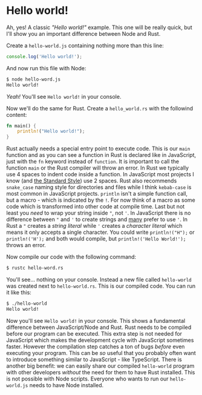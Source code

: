 # Hello world!

Ah, yes! A classic _"Hello world!"_ example. This one will be really quick, but I'll show you an important difference between Node and Rust.

Create a `hello-world.js` containing nothing more than this line:

```javascript
console.log('Hello world!');
```

And now run this file with Node:

```bash
$ node hello-word.js
Hello world!
```

_Yeah!_ You'll see `Hello world!` in your console.

Now we'll do the same for Rust. Create a `hello_world.rs` with the followind content:

```rust
fn main() {
    println!("Hello world!");
}
```

Rust actually needs a special entry point to execute code. This is our `main` function and as you can see a function in Rust is declared like in JavaScript, just with the `fn` keyword instead of `function`. It is important to call the function `main` or the Rust compiler will throw an error. In Rust we typically use 4 spaces to indent code inside a function. In JavaScript most projects I know (and [the Standard Style](https://github.com/feross/standard)) use 2 spaces. Rust also recommends `snake_case` naming style for directories and files while I think `kebab-case` is most common in JavaScript projects. `println` isn't a simple function call, but a macro - which is indicated by the `!`. For now think of a macro as some code which is transformed into other code at compile time. Last but not least you _need_ to wrap your string inside `"`, not `'`. In JavaScript there is no difference between `"` and `'` to create strings and [many](https://github.com/feross/standard) prefer to use `'`. In Rust a `"` creates a _string literal_ while `'` creates a _character literal_ which means it only accepts a single character. You could write `println!("H");` or `println!('H');` and both would compile, but `println!('Hello World!');` throws an error.

Now compile our code with the following command:

```bash
$ rustc hello-word.rs
```

You'll see... nothing on your console. Instead a new file called `hello-world` was created next to `hello-world.rs`. This is our compiled code. You can run it like this:

```bash
$ ./hello-world
Hello world!
```

Now you'll see `Hello world!` in your console. This shows a fundamental difference between JavaScript/Node and Rust. Rust needs to be compiled before our program can be executed. This extra step is not needed for JavaScript which makes the development cycle with JavaScript sometimes faster. However the compilation step catches a ton of bugs _before_ even executing your program. This can be _so_ useful that you probably often want to introduce something similar to JavaScript - like TypeScript. There is another big benefit: we can easily share our compiled `hello-world` program with other developers _without_ the need for them to have Rust installed. This is not possible with Node scripts. Everyone who wants to run our `hello-world.js` needs to have Node installed.